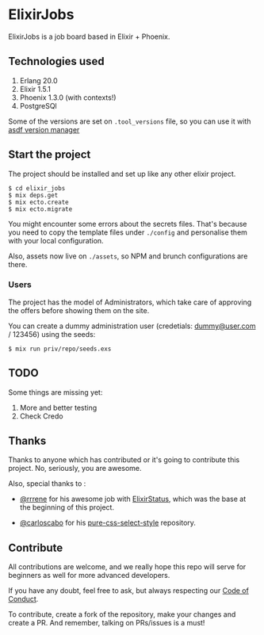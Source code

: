 # ElixirJobs

ElixirJobs is a job board based in Elixir + Phoenix.

## Technologies used

1. Erlang 20.0
2. Elixir 1.5.1
3. Phoenix 1.3.0 (with contexts!)
4. PostgreSQl

Some of the versions are set on `.tool_versions` file, so you can use it with [asdf version manager](https://github.com/asdf-vm/asdf)

## Start the project

The project should be installed and set up like any other elixir project.

```
$ cd elixir_jobs
$ mix deps.get
$ mix ecto.create
$ mix ecto.migrate
```

You might encounter some errors about the secrets files. That's because you need to copy the template files under `./config` and personalise them with your local configuration.

Also, assets now live on `./assets`, so NPM and brunch configurations are there.

### Users

The project has the model of Administrators, which take care of approving the offers before showing them on the site.

You can create a dummy administration user (credetials: dummy@user.com / 123456)  using the seeds:

```
$ mix run priv/repo/seeds.exs
```

## TODO

Some things are missing yet:

1. More and better testing
2. Check Credo

## Thanks

Thanks to anyone which has contributed or it's going to contribute this project. No, seriously, you are awesome.

Also, special thanks to :

- [@rrrene](https://github.com/rrrene) for his awesome job with [ElixirStatus](https://github.com/rrrene/elixirstatus-web), which was the base at the beginning of this project.

- [@carloscabo](https://github.com/carloscabo) for his [pure-css-select-style](https://github.com/carloscabo/pure-css-select-style) repository.



## Contribute

All contributions are welcome, and we really hope this repo will serve for beginners as well for more advanced developers.

If you have any doubt, feel free to ask, but always respecting our [Code of Conduct](https://github.com/odarriba/elixir_jobs/blob/master/CODE_OF_CONDUCT.md).

To contribute, create a fork of the repository, make your changes and create a PR. And remember, talking on PRs/issues is a must!
